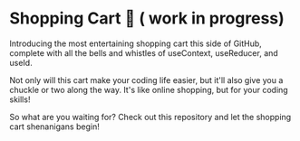 # Shopping Cart 🛒 ( work in progress)

Introducing the most entertaining shopping cart this side of GitHub, complete with all the bells and whistles of useContext, useReducer, and useId.

Not only will this cart make your coding life easier, but it'll also give you a chuckle or two along the way. It's like online shopping, but for your coding skills!

So what are you waiting for? Check out this repository and let the shopping cart shenanigans begin!

